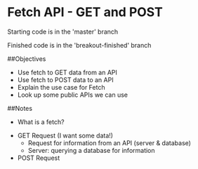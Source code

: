 # Fetch API -  GET and POST

Starting code is in the 'master' branch

Finished code is in the 'breakout-finished' branch

##Objectives

* Use fetch to GET data from an API
* Use fetch to POST data to an API
* Explain the use case for Fetch
* Look up some public APIs we can use

##Notes

* What is a fetch?
- GET Request (I want some data!)
  - Request for information from an API (server & database)
  - Server: querying a database for information
- POST Request
